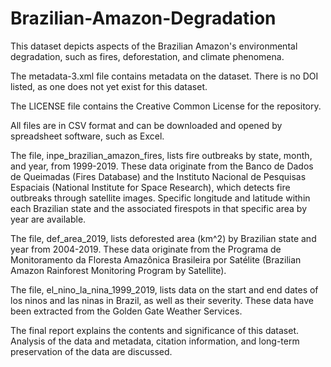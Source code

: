 # Brazilian-Amazon-Degradation
This dataset depicts aspects of the Brazilian Amazon's environmental degradation, such as fires, deforestation, and climate phenomena.

The metadata-3.xml file contains metadata on the dataset. There is no DOI listed, as one does not yet exist for this dataset. 

The LICENSE file contains the Creative Common License for the repository.

All files are in CSV format and can be downloaded and opened by spreadsheet software, such as Excel.

The file, inpe_brazilian_amazon_fires, lists fire outbreaks by state, month, and year, from 1999-2019. These data originate from the Banco de Dados de Queimadas (Fires Database) and the Instituto Nacional de Pesquisas Espaciais (National Institute for Space Research), which detects fire outbreaks through satellite images. Specific longitude and latitude within each Brazilian state and the associated firespots in that specific area by year are available.

The file, def_area_2019, lists deforested area (km^2) by Brazilian state and year from 2004-2019. These data originate from the Programa de Monitoramento da Floresta Amazônica Brasileira por Satélite (Brazilian Amazon Rainforest Monitoring Program by Satellite). 

The file, el_nino_la_nina_1999_2019, lists data on the start and end dates of los ninos and las ninas in Brazil, as well as their severity. These data have been extracted from the Golden Gate Weather Services.

The final report explains the contents and significance of this dataset. Analysis of the data and metadata, citation information, and long-term preservation of the data are discussed. 
